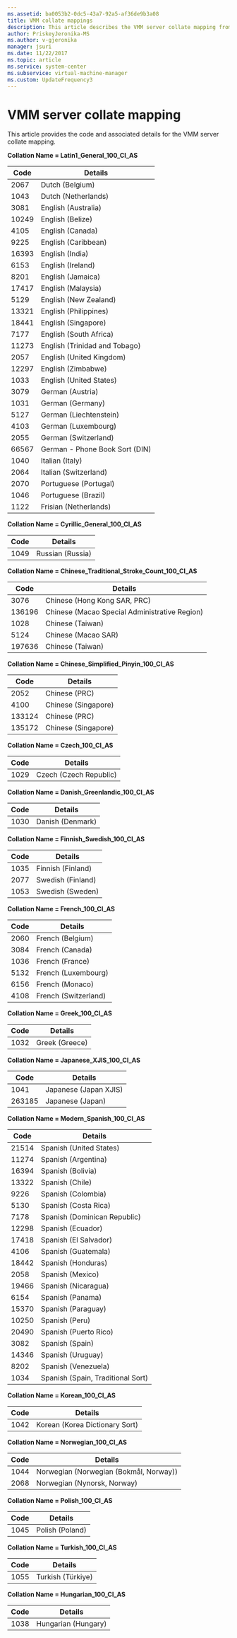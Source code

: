 ```yaml
---
ms.assetid: ba0053b2-0dc5-43a7-92a5-af36de9b3a08
title: VMM collate mappings
description: This article describes the VMM server collate mapping from VMM code.
author: PriskeyJeronika-MS
ms.author: v-gjeronika
manager: jsuri
ms.date: 11/22/2017
ms.topic: article
ms.service: system-center
ms.subservice: virtual-machine-manager
ms.custom: UpdateFrequency3
---
```


# VMM server collate mapping


This article provides the code and associated details for the VMM server collate mapping.

**Collation Name = Latin1_General_100_CI_AS**

**Code** | **Details**
--- | ---
2067|  Dutch (Belgium)
1043|  Dutch (Netherlands)
3081|  English (Australia)
10249| English (Belize)
4105|  English (Canada)
9225|  English (Caribbean)
16393| English (India)
6153|  English (Ireland)
8201|  English (Jamaica)
17417| English (Malaysia)
5129|  English (New Zealand)
13321| English (Philippines)
18441| English (Singapore)
7177|  English (South Africa)
11273 | English (Trinidad and Tobago)
2057|  English (United Kingdom)
12297| English (Zimbabwe)
1033 |  English (United States)
3079|  German (Austria)
1031|  German (Germany)     
5127|  German (Liechtenstein)     
4103|  German (Luxembourg)    
2055| German (Switzerland)  
66567| German - Phone Book Sort (DIN)      
1040| Italian (Italy)  
2064| Italian (Switzerland)     
2070| Portuguese (Portugal)      
1046| Portuguese (Brazil)     
1122| Frisian (Netherlands)

**Collation Name = Cyrillic_General_100_CI_AS**

**Code** | **Details**
--- | ---
1049|  Russian (Russia)

**Collation Name = Chinese_Traditional_Stroke_Count_100_CI_AS**

**Code** | **Details**
--- | ---
3076|Chinese (Hong Kong SAR, PRC)
136196|Chinese (Macao Special Administrative Region)
1028|Chinese (Taiwan)
5124|Chinese (Macao SAR)
197636| Chinese (Taiwan)

**Collation Name = Chinese_Simplified_Pinyin_100_CI_AS**

**Code** | **Details**
--- | ---
2052|  Chinese (PRC)
4100| Chinese (Singapore)
133124|Chinese (PRC)
135172|Chinese (Singapore)

**Collation Name = Czech_100_CI_AS**

**Code** | **Details**
--- | ---
1029| Czech (Czech Republic)

**Collation Name = Danish_Greenlandic_100_CI_AS**

**Code** | **Details**
--- | ---
1030| Danish (Denmark)

**Collation Name = Finnish_Swedish_100_CI_AS**

**Code** | **Details**
--- | ---
1035|Finnish (Finland)
2077| Swedish (Finland)
1053|Swedish (Sweden)

**Collation Name = French_100_CI_AS**

**Code** | **Details**
--- | ---
2060 |French (Belgium)
3084|French (Canada)
1036|French (France)
5132 |French (Luxembourg)
6156|French (Monaco)
4108|French (Switzerland)

**Collation Name = Greek_100_CI_AS**

**Code** | **Details**
--- | ---
1032|Greek (Greece)

**Collation Name = Japanese_XJIS_100_CI_AS**

**Code** | **Details**
--- | ---
1041|Japanese (Japan XJIS)
263185|Japanese (Japan)

**Collation Name = Modern_Spanish_100_CI_AS**

**Code** | **Details**
--- | ---
21514|Spanish (United States)
11274|Spanish (Argentina)
16394|Spanish (Bolivia)
13322|Spanish (Chile)
9226|Spanish (Colombia)
5130|Spanish (Costa Rica)
7178|Spanish (Dominican Republic)
12298|Spanish (Ecuador)
17418|Spanish (El Salvador)
4106|Spanish (Guatemala)
18442|Spanish (Honduras)
2058|Spanish (Mexico)
19466|Spanish (Nicaragua)
6154|Spanish (Panama)
15370|Spanish (Paraguay)
10250|Spanish (Peru)
20490|Spanish (Puerto Rico)
3082|Spanish (Spain)
14346|Spanish (Uruguay)
8202|Spanish (Venezuela)
1034|Spanish (Spain, Traditional Sort)


**Collation Name = Korean_100_CI_AS**

**Code** | **Details**
 --- | ---
 1042|Korean (Korea Dictionary Sort)


**Collation Name = Norwegian_100_CI_AS**

**Code** | **Details**
--- | ---
1044 |Norwegian (Norwegian (Bokmål, Norway))
2068|Norwegian (Nynorsk, Norway)


**Collation Name = Polish_100_CI_AS**

**Code** | **Details**
--- | ---
1045|Polish (Poland)

**Collation Name = Turkish_100_CI_AS**

**Code** | **Details**
--- | ---
1055 |Turkish (Türkiye)


**Collation Name = Hungarian_100_CI_AS**

**Code** | **Details**
--- | ---
1038 |Hungarian (Hungary)
